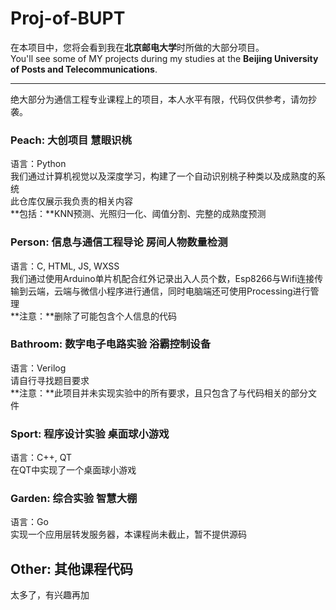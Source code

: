# Proj-of-BUPT
在本项目中，您将会看到我在**北京邮电大学**时所做的大部分项目。<br>
You'll see some of MY projects during my studies at the **Beijing University of Posts and Telecommunications**.

---

绝大部分为通信工程专业课程上的项目，本人水平有限，代码仅供参考，请勿抄袭。

### Peach: 大创项目 慧眼识桃
语言：Python<br>
我们通过计算机视觉以及深度学习，构建了一个自动识别桃子种类以及成熟度的系统<br>
此仓库仅展示我负责的相关内容<br>
**包括：**KNN预测、光照归一化、阈值分割、完整的成熟度预测

### Person: 信息与通信工程导论 房间人物数量检测
语言：C, HTML, JS, WXSS<br>
我们通过使用Arduino单片机配合红外记录出入人员个数，Esp8266与Wifi连接传输到云端，云端与微信小程序进行通信，同时电脑端还可使用Processing进行管理<br>
**注意：**删除了可能包含个人信息的代码

### Bathroom: 数字电子电路实验 浴霸控制设备
语言：Verilog<br>
请自行寻找题目要求<br>
**注意：**此项目并未实现实验中的所有要求，且只包含了与代码相关的部分文件

### Sport: 程序设计实验 桌面球小游戏
语言：C++, QT<br>
在QT中实现了一个桌面球小游戏

### Garden: 综合实验 智慧大棚
语言：Go<br>
实现一个应用层转发服务器，本课程尚未截止，暂不提供源码

## Other: 其他课程代码
太多了，有兴趣再加

